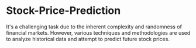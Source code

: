 # Stock-Price-Prediction
It's a challenging task due to the inherent complexity and randomness of financial markets. However, various techniques and methodologies are used to analyze historical data and attempt to predict future stock prices. 
